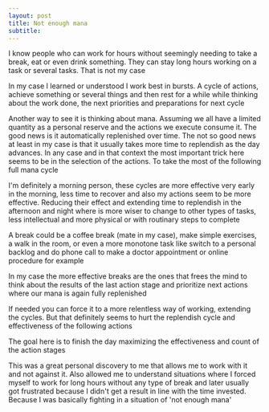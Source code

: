 ```yaml
---
layout: post
title: Not enough mana
subtitle: 
---
```


I know people who can work for hours without seemingly needing to take a break, eat or even drink something. They can stay long hours working on a task or several tasks. That is not my case

In my case I learned or understood I work best in bursts. A cycle of actions, achieve something or several things and then rest for a while while thinking about the work done, the next priorities and preparations for next cycle

Another way to see it is thinking about mana. Assuming we all have a limited quantity as a personal reserve and the actions we execute consume it. The good news is it automatically replenished over time. The not so good news at least in my case is that it usually takes more time to replendish as the day advances. In any case and in that context the most important trick here seems to be in the selection of the actions. To take the most of the following full mana cycle

I'm definitely a morning person, these cycles are more effective very early in the morning, less time to recover and also my actions seem to be more effective. Reducing their effect and extending time to replendish in the afternoon and night where is more wiser to change to other types of tasks, less intellectual and more physical or with routinary steps to complete

A break could be a coffee break (mate in my case), make simple exercises, a walk in the room, or even a more monotone task like switch to a personal backlog and do phone call to make a doctor appointment or online procedure for example

In my case the more effective breaks are the ones that frees the mind to think about the results of the last action stage and prioritize next actions where our mana is again fully replenished 

If needed you can force it to a more relentless way of working, extending the cycles. But that definitely seems to hurt the replendish cycle and effectiveness of the following actions

The goal here is to finish the day maximizing the effectiveness and count of the action stages

This was a great personal discovery to me that allows me to work with it and not against it. Also allowed me to understand situations where I forced myself to work for long hours without any type of break and later usually got frustrated because I didn't get a result in line with the time invested. Because I was basically fighting in a situation of 'not enough mana'